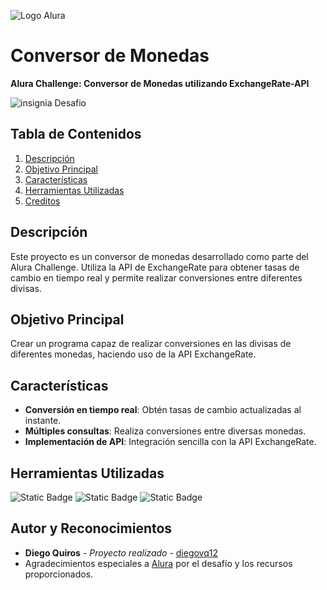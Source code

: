 ![Logo Alura](https://media.licdn.com/dms/image/D5622AQGs6LsoRCsSmQ/feedshare-shrink_2048_1536/0/1682569167851?e=2147483647&v=beta&t=5DzfeL6KOhq_-woBzBhB5BNCBmUvIbkQZgmtI33OcCs)

# Conversor de Monedas
**Alura Challenge: Conversor de Monedas utilizando ExchangeRate-API**

![insignia Desafio](Badge-Conversor.png)

## Tabla de Contenidos
1. [Descripción](#descripción)
2. [Objetivo Principal](#objetivo-principal)
3. [Características](#características)
4. [Herramientas Utilizadas](#herramientas-utilizadas)
5. [Creditos](#Autor-y-Reconocimientos)

## Descripción
Este proyecto es un conversor de monedas desarrollado como parte del Alura Challenge. Utiliza la API de ExchangeRate para obtener tasas de cambio en tiempo real y permite realizar conversiones entre diferentes divisas.

## Objetivo Principal
Crear un programa capaz de realizar conversiones en las divisas de diferentes monedas, haciendo uso de la API ExchangeRate.

## Características
- **Conversión en tiempo real**: Obtén tasas de cambio actualizadas al instante.
- **Múltiples consultas**: Realiza conversiones entre diversas monedas.
- **Implementación de API**: Integración sencilla con la API ExchangeRate.

## Herramientas Utilizadas
![Static Badge](https://img.shields.io/badge/JS)
![Static Badge](https://img.shields.io/badge/Gson_2.11.0-blue)
![Static Badge](https://img.shields.io/badge/Java_17-orange)

## Autor y Reconocimientos
- **Diego Quiros** - *Proyecto realizado* - [diegovq12](https://github.com/diegovq12)
- Agradecimientos especiales a [Alura](https://www.alura.com.br) por el desafío y los recursos proporcionados.
